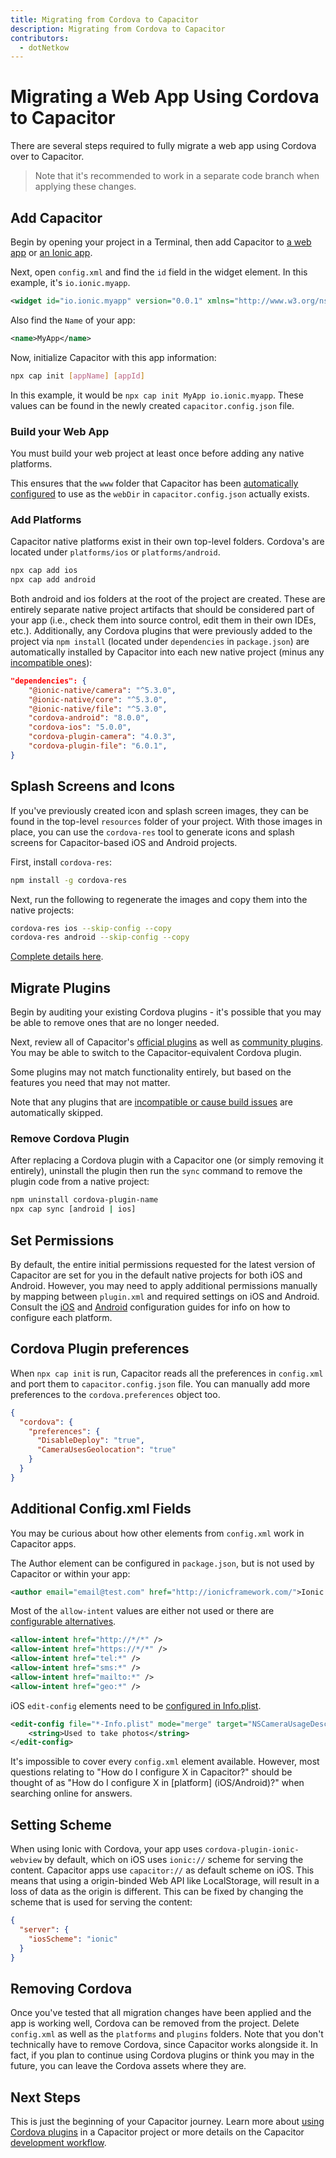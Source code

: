 ```yaml
---
title: Migrating from Cordova to Capacitor
description: Migrating from Cordova to Capacitor
contributors:
  - dotNetkow
---
```


# Migrating a Web App Using Cordova to Capacitor

There are several steps required to fully migrate a web app using Cordova over to Capacitor.

> Note that it's recommended to work in a separate code branch when applying these changes.

## Add Capacitor

Begin by opening your project in a Terminal, then add Capacitor to [a web app](/docs/getting-started) or [an Ionic app](/docs/getting-started/with-ionic).

Next, open `config.xml` and find the `id` field in the widget element. In this example, it's `io.ionic.myapp`.

```xml
<widget id="io.ionic.myapp" version="0.0.1" xmlns="http://www.w3.org/ns/widgets" xmlns:cdv="http://cordova.apache.org/ns/1.0">
```

Also find the `Name` of your app:

```xml
<name>MyApp</name>
```

Now, initialize Capacitor with this app information:

```bash
npx cap init [appName] [appId]
```

In this example, it would be `npx cap init MyApp io.ionic.myapp`. These values can be found in the newly created `capacitor.config.json` file.

### Build your Web App

You must build your web project at least once before adding any native platforms.

This ensures that the `www` folder that Capacitor has been [automatically configured](/docs/basics/configuring-your-app/) to use as the `webDir` in `capacitor.config.json` actually exists.

### Add Platforms

Capacitor native platforms exist in their own top-level folders. Cordova's are located under `platforms/ios` or `platforms/android`.

```bash
npx cap add ios
npx cap add android
```

Both android and ios folders at the root of the project are created. These are entirely separate native project artifacts that should be considered part of your app (i.e., check them into source control, edit them in their own IDEs, etc.). Additionally, any Cordova plugins that were previously added to the project via `npm install` (located under `dependencies` in `package.json`) are automatically installed by Capacitor into each new native project (minus any [incompatible ones](/docs/plugins/cordova#known-incompatible-plugins)):

```json
"dependencies": {
    "@ionic-native/camera": "^5.3.0",
    "@ionic-native/core": "^5.3.0",
    "@ionic-native/file": "^5.3.0",
    "cordova-android": "8.0.0",
    "cordova-ios": "5.0.0",
    "cordova-plugin-camera": "4.0.3",
    "cordova-plugin-file": "6.0.1",
}
```

## Splash Screens and Icons

If you've previously created icon and splash screen images, they can be found in the top-level `resources` folder of your project. With those images in place, you can use the `cordova-res` tool to generate icons and splash screens for Capacitor-based iOS and Android projects.

First, install `cordova-res`:

```bash
npm install -g cordova-res
```

Next, run the following to regenerate the images and copy them into the native projects:

```bash
cordova-res ios --skip-config --copy
cordova-res android --skip-config --copy
```

[Complete details here](https://github.com/ionic-team/cordova-res#capacitor).

## Migrate Plugins

Begin by auditing your existing Cordova plugins - it's possible that you may be able to remove ones that are no longer needed.

Next, review all of Capacitor's [official plugins](/docs/apis) as well as [community plugins](/docs/plugins/community). You may be able to switch to the Capacitor-equivalent Cordova plugin.

Some plugins may not match functionality entirely, but based on the features you need that may not matter.

Note that any plugins that are [incompatible or cause build issues](/docs/plugins/cordova#known-incompatible-plugins) are automatically skipped.

### Remove Cordova Plugin

After replacing a Cordova plugin with a Capacitor one (or simply removing it entirely), uninstall the plugin then run the `sync` command to remove the plugin code from a native project:

```bash
npm uninstall cordova-plugin-name
npx cap sync [android | ios]
```

## Set Permissions

By default, the entire initial permissions requested for the latest version of Capacitor are set for you in the default native projects for both iOS and Android. However, you may need to apply additional permissions manually by mapping between `plugin.xml` and required settings on iOS and Android. Consult the [iOS](/docs/ios/configuration) and [Android](/docs/android/configuration) configuration guides for info on how to configure each platform.

## Cordova Plugin preferences

When `npx cap init` is run, Capacitor reads all the preferences in `config.xml` and port them to `capacitor.config.json` file. You can manually add more preferences to the `cordova.preferences` object too.

```json
{
  "cordova": {
    "preferences": {
      "DisableDeploy": "true",
      "CameraUsesGeolocation": "true"
    }
  }
}
```

## Additional Config.xml Fields

You may be curious about how other elements from `config.xml` work in Capacitor apps.

The Author element can be configured in `package.json`, but is not used by Capacitor or within your app:

```xml
<author email="email@test.com" href="http://ionicframework.com/">Ionic Framework Team</author>
```

Most of the `allow-intent` values are either not used or there are [configurable alternatives](/docs/basics/configuring-your-app/).

```xml
<allow-intent href="http://*/*" />
<allow-intent href="https://*/*" />
<allow-intent href="tel:*" />
<allow-intent href="sms:*" />
<allow-intent href="mailto:*" />
<allow-intent href="geo:*" />
```

iOS `edit-config` elements need to be [configured in Info.plist](/docs/ios/configuration).

```xml
<edit-config file="*-Info.plist" mode="merge" target="NSCameraUsageDescription">
    <string>Used to take photos</string>
</edit-config>
```

It's impossible to cover every `config.xml` element available. However, most questions relating to "How do I configure X in Capacitor?" should be thought of as "How do I configure X in [platform] (iOS/Android)?" when searching online for answers.

## Setting Scheme

When using Ionic with Cordova, your app uses `cordova-plugin-ionic-webview` by default, which on iOS uses `ionic://` scheme for serving the content. Capacitor apps use `capacitor://` as default scheme on iOS. This means that using a origin-binded Web API like LocalStorage, will result in a loss of data as the origin is different. This can be fixed by changing the scheme that is used for serving the content:

```json
{
  "server": {
    "iosScheme": "ionic"
  }
}
```

## Removing Cordova

Once you've tested that all migration changes have been applied and the app is working well, Cordova can be removed from the project. Delete `config.xml` as well as the `platforms` and `plugins` folders. Note that you don't technically have to remove Cordova, since Capacitor works alongside it. In fact, if you plan to continue using Cordova plugins or think you may in the future, you can leave the Cordova assets where they are.

## Next Steps

This is just the beginning of your Capacitor journey. Learn more about [using Cordova plugins](/docs/plugins/cordova) in a Capacitor project or more details on the Capacitor [development workflow](/docs/basics/workflow).
